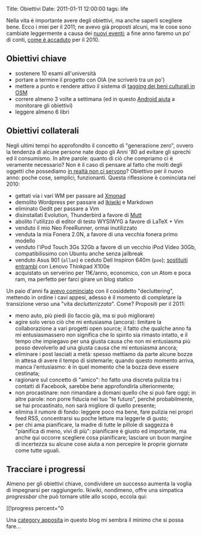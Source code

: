 Title: Obiettivi
Date:  2011-01-11 12:00:00
tags: life

Nella vita è importante avere degli obiettivi, ma anche saperli scegliere bene. Ecco i miei per il 2011; ne avevo già proposti alcuni, ma le cose sono cambiate leggermente a causa dei [nuovi eventi][nuovieventi]; a fine anno faremo un po' di conti, [come è accaduto][conti] per il 2010.

## Obiettivi chiave ##

* sostenere 10 esami all'università
* portare a termine il progetto con OIA (ne scriverò tra un po')
* mettere a punto e rendere attivo il sistema di [tagging dei beni culturali in OSM][3]
* correre almeno 3 volte a settimana (ed in questo [Android aiuta][4] a monitorare gli obiettivi)
* leggere almeno 6 libri

## Obiettivi collaterali ##
Negli ultimi tempi ho approfondito il concetto di "generazione zero", ovvero la tendenza di alcune persone nate dopo gli Anni '80 ad evitare gli sprechi ed il consumismo. In altre parole: quanto di ciò che compriamo ci è veramente necessario? Non è il caso di pensare al fatto che molti degli oggetti che possediamo [in realtà non ci servono][8]? Obiettivo per il nuovo anno: poche cose, semplici, funzionanti. Questa riflessione è cominciata nel 2010:

* gettati via i vari WM per passare ad [Xmonad][5]
* demolito Wordpress per passare ad [Ikiwiki][6] e Markdown
* eliminato Gedit per passare a Vim
* disinstallati Evolution, Thunderbird a favore di [Mutt][7]
* abolito l'utilizzo di editor di testo WYSIWYG a favore di LaTeX + Vim
* venduto il mio Neo FreeRunner, ormai inutilizzato
* venduta la mia Fonera 2.0N, a favore di una vecchia fonera primo modello
* venduto l'iPod Touch 3Gs 32Gb a favore di un vecchio iPod Video 30Gb, compatibilissimo con Ubuntu anche senza jailbreak
* venduto Asus 901 (`allan`) e ceduto Dell Inspiron 640m (`poe`); [sostituiti entrambi][9] con Lenovo Thinkpad X100e
* acquistato un serverino per 11€/anno, economico, con un Atom e poca ram, ma perfetto per farci girare un blog statico

Un paio d'anni fa [avevo cominciato][8] con il cosiddetto "decluttering", mettendo in ordine i cavi appesi, adesso è il momento di completare la transizione verso una "vita _declutterizzata_". Come? Propositi per il 2011:

* meno auto, più piedi (lo faccio già, ma si può migliorare)
* agire solo verso ciò che mi entusiasma (ancora): limitare la collaborazione a vari progetti open source; il fatto che qualche anno fa mi entusiasmassero non significa che lo spirito sia rimasto intatto, e il tempo che impiegavo per una giusta causa che non mi entusiasma più posso devolverlo ad una giusta causa che mi entusiasma ancora;
* eliminare i post lasciati a metà: spesso mettiamo da parte alcune bozze in attesa di avere il tempo di sistemarle; quando questo momento arriva, manca l'entusiasmo: è in quel momento che la bozza deve essere cestinata;
* ragionare sul concetto di "amico": ho fatto una discreta pulizia tra i contatti di Facebook, sarebbe bene approfondirla ulteriormente;
* non procastinare: non rimandare a domani quello che si può fare oggi; in altre parole: non porre fiducia nel tuo "te futuro", perché probabilmente, se hai procastinato, non sarà migliore di quello presente;
* elimina il rumore di fondo: leggere poco ma bene, fare pulizia nei propri feed RSS, concentrarsi su poche letture ma leggerle di gusto;
* per chi ama pianificare, la madre di tutte le pillole di saggezza è "pianifica di meno, vivi di più": pianificare è giusto ed importante, ma anche qui occorre scegliere cosa pianificare; lasciare un buon margine di incertezza su alcune cose aiuta a non percepire le proprie giornate come tutte uguali.

## Tracciare i progressi ##
Almeno per gli obiettivi chiave, condividere un successo aumenta la voglia di impegnarsi per raggiungerlo. Ikiwiki, nondimeno, offre una simpatica _progressbar_ che può tornare utile allo scopo, eccola qui:

[[!progress percent="0

Una [category apposita][10] in questo blog mi sembra il minimo che si possa fare...

   [nuovieventi]: [[log/2011/01/regione-puglia-e-software-libero.html]]
   [conti]: [[log/2010/12/un-anno-dopo-2010-no-compromises.html]]
   [3]: http://wiki.openstreetmap.org/wiki/User:Fradeve11/prove2
   [4]: http://runkeeper.com/user/fradeve
   [5]: http://xmonad.org/
   [6]: http://ikiwiki.info/
   [7]: http://www.mutt.org/
   [8]: http://www.fradeve.org/blog/posts/2008/01/unclutter-your-desk/
   [9]: http://www.fradeve.org/blog/posts/2011/01/uncluttering-the-last-step/
   [10]: http://www.fradeve.org/blog/tags/resume/

